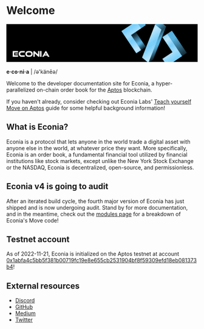 # Welcome

![](../../.assets/newbanner.png)

**e·co·ni·a** | /ə'känēə/

Welcome to the developer documentation site for Econia, a hyper-parallelized on-chain order book for the [Aptos] blockchain.

If you haven't already, consider checking out Econia Labs' [Teach yourself Move on Aptos] guide for some helpful background information!

## What is Econia?

Econia is a protocol that lets anyone in the world trade a digital asset with anyone else in the world, at whatever price they want.
More specifically, Econia is an order book, a fundamental financial tool utilized by financial institutions like stock markets, except unlike the New York Stock Exchange or the NASDAQ, Econia is decentralized, open-source, and permissionless.

## Econia v4 is going to audit

After an iterated build cycle, the fourth major version of Econia has just shipped and is now undergoing audit.
Stand by for more documentation, and in the meantime, check out the [modules page] for a breakdown of Econia's Move code!

## Testnet account

As of 2022-11-21, Econia is initialized on the Aptos testnet at account [0x1abfa4c5bb5f381b00719fc19e8e655cb2531904bf8f59309efd18eb081373b4]!

## External resources

* [Discord]
* [GitHub]
* [Medium]
* [Twitter]

<!---Alphabetized reference links-->
[0x1abfa4c5bb5f381b00719fc19e8e655cb2531904bf8f59309efd18eb081373b4]: https://aptos-explorer.netlify.app/account/0x1abfa4c5bb5f381b00719fc19e8e655cb2531904bf8f59309efd18eb081373b4?network=testnet
[Aptos]:                                                              https://aptos.dev
[Discord]:                                                            https://discord.gg/econia
[GitHub]:                                                             https://github.com/econia-labs/econia
[Medium]:                                                             https://medium.com/econialabs
[modules page]:                                                       modules.md
[Teach yourself Move on Aptos]:                                       https://github.com/econia-labs/teach-yourself-move
[Twitter]:                                                            https://twitter.com/econialabs

